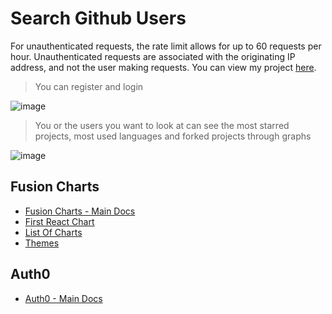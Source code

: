 # Search Github Users




For unauthenticated requests, the rate limit allows for up to 60 requests per hour. Unauthenticated requests are associated with the originating IP address, and not the user making requests.
 You can view my project [here](https://r-search-github-users-r.netlify.app).


  
>  You can register and login  
>  
![image](https://github.com/isinnur/search-github-users/assets/98089962/1e4765fc-60e1-454f-bbf2-abc8d2ab77cd)



>  You or the users you want to look at can see the most starred projects, most used languages and forked projects through graphs  
>  
![image](https://github.com/isinnur/search-github-users/assets/98089962/974b0d4c-754d-45aa-8cd0-3de96cf685f5)






## Fusion Charts

- [Fusion Charts - Main Docs](https://www.fusioncharts.com/)
- [First React Chart](https://www.fusioncharts.com/dev/getting-started/react/your-first-chart-using-react)
- [List Of Charts](https://www.fusioncharts.com/dev/chart-guide/list-of-charts)
- [Themes](https://www.fusioncharts.com/dev/themes/introduction-to-themes)

## Auth0

- [Auth0 - Main Docs](https://auth0.com/)

